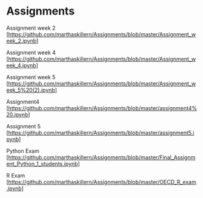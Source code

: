 # Assignments
Assignment week 2 [https://github.com/marthaskillern/Assignments/blob/master/Assignment_week_2.ipynb]

Assignment week 4 [https://github.com/marthaskillern/Assignments/blob/master/Assignment_week_4.ipynb]

Assignment week 5 [https://github.com/marthaskillern/Assignments/blob/master/Assignment_week_5%20(2).ipynb]

Assignment4 [https://github.com/marthaskillern/Assignments/blob/master/assignment4%20.ipynb]

Assignment 5 [https://github.com/marthaskillern/Assignments/blob/master/assignment5.ipynb]

Python Exam [https://github.com/marthaskillern/Assignments/blob/master/Final_Assignment_Python_1_students.ipynb]

R Exam [https://github.com/marthaskillern/Assignments/blob/master/OECD_R_exam.ipynb]
